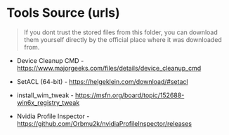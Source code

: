 # Tools Source (urls)

> If you dont trust the stored files from this folder, you can download them yourself directly by the official place where it was downloaded from.

- Device Cleanup CMD - <https://www.majorgeeks.com/files/details/device_cleanup_cmd>

- SetACL (64-bit) - <https://helgeklein.com/download/#setacl>

- install_wim_tweak - <https://msfn.org/board/topic/152688-win6x_registry_tweak>

- Nvidia Profile Inspector - <https://github.com/Orbmu2k/nvidiaProfileInspector/releases>
